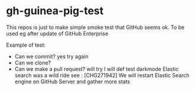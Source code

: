 # gh-guinea-pig-test
This repos is just to make simple smoke test that GitHub seems ok. To be used eg after update of GitHub Enterprise

Example of test: 
* Can we commit? yes try again
* Can we clone?
* Can we make a pull request? will try
I will def test darkmode
Elastic search was a wild ride see : [CHG271942] We will restart Elastic Search engine on GitHub Server and gather more stats
